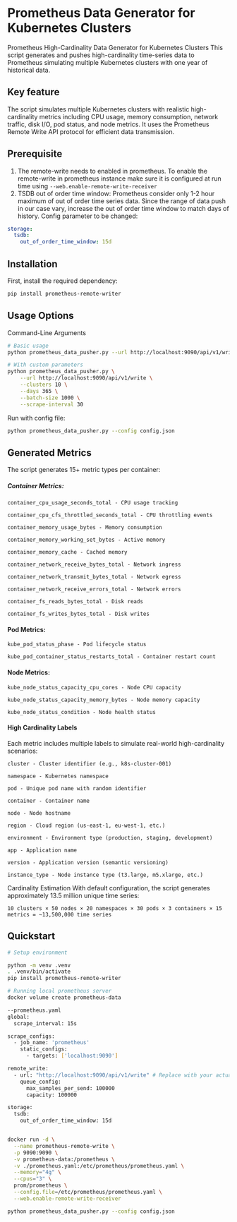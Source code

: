 # Prometheus Data Generator for Kubernetes Clusters
Prometheus High-Cardinality Data Generator for Kubernetes Clusters
This script generates and pushes high-cardinality time-series data to Prometheus
simulating multiple Kubernetes clusters with one year of historical data.

## Key feature
The script simulates multiple Kubernetes clusters with realistic high-cardinality metrics including CPU usage, memory consumption, network traffic, disk I/O, pod status, and node metrics. It uses the Prometheus Remote Write API protocol for efficient data transmission.​

## Prerequisite
1. The remote-write needs to enabled in prometheus. To enable the remote-write in prometheus instance make sure it is configured at run time using ```--web.enable-remote-write-receiver```
2. TSDB out of order time window: Prometheus consider only 1-2 hour maximum of out of order time series data. Since the range of data push in our case vary, increase the out of order time window to match days of history. Config parameter to be changed:
```yaml
storage:
  tsdb:
    out_of_order_time_window: 15d
```

## Installation
First, install the required dependency:

```bash
pip install prometheus-remote-writer
```

## Usage Options
Command-Line Arguments

``` bash
# Basic usage
python prometheus_data_pusher.py --url http://localhost:9090/api/v1/write
```

```bash
# With custom parameters
python prometheus_data_pusher.py \
    --url http://localhost:9090/api/v1/write \
    --clusters 10 \
    --days 365 \
    --batch-size 1000 \
    --scrape-interval 30
```

Run with config file:

```bash
python prometheus_data_pusher.py --config config.json
```

## Generated Metrics
The script generates 15+ metric types per container:​

##### Container Metrics:

```
container_cpu_usage_seconds_total - CPU usage tracking

container_cpu_cfs_throttled_seconds_total - CPU throttling events

container_memory_usage_bytes - Memory consumption

container_memory_working_set_bytes - Active memory

container_memory_cache - Cached memory

container_network_receive_bytes_total - Network ingress

container_network_transmit_bytes_total - Network egress

container_network_receive_errors_total - Network errors

container_fs_reads_bytes_total - Disk reads

container_fs_writes_bytes_total - Disk writes
```

#### Pod Metrics:

```
kube_pod_status_phase - Pod lifecycle status

kube_pod_container_status_restarts_total - Container restart count
```

#### Node Metrics:

```
kube_node_status_capacity_cpu_cores - Node CPU capacity

kube_node_status_capacity_memory_bytes - Node memory capacity

kube_node_status_condition - Node health status
```

#### High Cardinality Labels
Each metric includes multiple labels to simulate real-world high-cardinality scenarios:​

```
cluster - Cluster identifier (e.g., k8s-cluster-001)

namespace - Kubernetes namespace

pod - Unique pod name with random identifier

container - Container name

node - Node hostname

region - Cloud region (us-east-1, eu-west-1, etc.)

environment - Environment type (production, staging, development)

app - Application name

version - Application version (semantic versioning)

instance_type - Node instance type (t3.large, m5.xlarge, etc.)
```

Cardinality Estimation
With default configuration, the script generates approximately 13.5 million unique time series:

```
10 clusters × 50 nodes × 20 namespaces × 30 pods × 3 containers × 15 metrics = ~13,500,000 time series
```

## Quickstart
```bash
# Setup environment

python -m venv .venv
. .venv/bin/activate
pip install prometheus-remote-writer

# Running local prometheus server
docker volume create prometheus-data

--prometheus.yaml
global:
  scrape_interval: 15s

scrape_configs:
  - job_name: 'prometheus'
    static_configs:
      - targets: ['localhost:9090']

remote_write:
  - url: "http://localhost:9090/api/v1/write" # Replace with your actual remote write endpoint
    queue_config:
      max_samples_per_send: 100000
      capacity: 100000

storage:
  tsdb:
    out_of_order_time_window: 15d


docker run -d \
  --name prometheus-remote-write \
  -p 9090:9090 \
  -v prometheus-data:/prometheus \
  -v ./prometheus.yaml:/etc/prometheus/prometheus.yaml \
  --memory="4g" \
  --cpus="3" \
  prom/prometheus \
  --config.file=/etc/prometheus/prometheus.yaml \
  --web.enable-remote-write-receiver

python prometheus_data_pusher.py --config config.json
```
